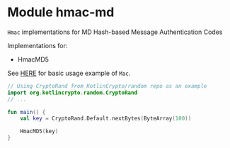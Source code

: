 # Module hmac-md

`Hmac` implementations for MD Hash-based Message Authentication Codes

Implementations for:
 - HmacMD5

See [HERE][url-mac-usage] for basic usage example of `Mac`.

```kotlin
// Using CryptoRand from KotlinCrypto/random repo as an example
import org.kotlincrypto.random.CryptoRand
// ...

fun main() {
    val key = CryptoRand.Default.nextBytes(ByteArray(100))

    HmacMD5(key)
}
```

[url-mac-usage]: https://core.kotlincrypto.org/library/mac/index.html

